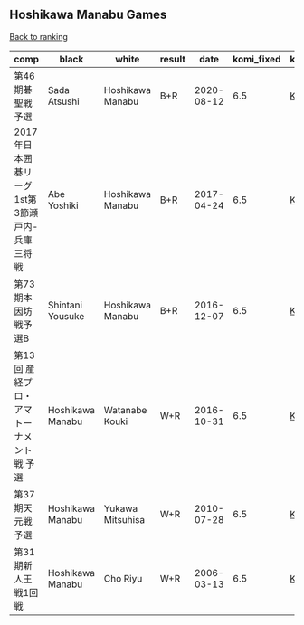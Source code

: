 ## Hoshikawa Manabu Games

[Back to ranking](index.md)




| **comp** | **black** | **white** | **result** | **date** | **komi_fixed** | **kifu** | 
| --- | --- | --- | --- | --- | --- | --- |
| 第46期碁聖戦予選 | Sada Atsushi | Hoshikawa Manabu | B+R | 2020-08-12 | 6.5 | [Kifu](https://kifudepot.net/kifucontents.php?id=4MvwEROg%2BM43%2BRRu4iN7Nw%3D%3D) | 
| 2017年日本囲碁リーグ1st第3節瀬戸内-兵庫三将戦 | Abe Yoshiki | Hoshikawa Manabu | B+R | 2017-04-24 | 6.5 | [Kifu](https://kifudepot.net/kifucontents.php?id=yp3FGwsmwJADJPN9dOZIPQ%3D%3D) | 
| 第73期本因坊戦予選B | Shintani Yousuke | Hoshikawa Manabu | B+R | 2016-12-07 | 6.5 | [Kifu](https://kifudepot.net/kifucontents.php?id=I5Ai5yHTyzsI1IPJYDP%2BQg%3D%3D) | 
| 第13回 産経プロ・アマトーナメント戦 予選 | Hoshikawa Manabu | Watanabe Kouki | W+R | 2016-10-31 | 6.5 | [Kifu](https://kifudepot.net/kifucontents.php?id=15EDTcpl4UVr35vR6xd7zA%3D%3D) | 
| 第37期天元戦予選 | Hoshikawa Manabu | Yukawa Mitsuhisa | W+R | 2010-07-28 | 6.5 | [Kifu](https://kifudepot.net/kifucontents.php?id=6LzicsWA3BuAsW6Oa6r4Xw%3D%3D) | 
| 第31期新人王戦1回戦 | Hoshikawa Manabu | Cho Riyu | W+R | 2006-03-13 | 6.5 | [Kifu](https://kifudepot.net/kifucontents.php?id=LYNLtuWHBo8pKXkCH6cYug%3D%3D) |




